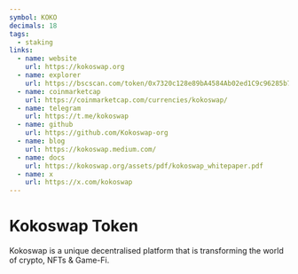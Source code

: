 ```yaml
---
symbol: KOKO
decimals: 18
tags:
  - staking
links:
  - name: website
    url: https://kokoswap.org
  - name: explorer
    url: https://bscscan.com/token/0x7320c128e89bA4584Ab02ed1C9c96285b726443C
  - name: coinmarketcap
    url: https://coinmarketcap.com/currencies/kokoswap/
  - name: telegram
    url: https://t.me/kokoswap
  - name: github
    url: https://github.com/Kokoswap-org
  - name: blog
    url: https://kokoswap.medium.com/
  - name: docs
    url: https://kokoswap.org/assets/pdf/kokoswap_whitepaper.pdf
  - name: x
    url: https://x.com/kokoswap
---
```


# Kokoswap Token

Kokoswap is a unique decentralised platform that is transforming the world of crypto, NFTs & Game-Fi.
